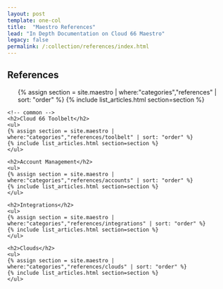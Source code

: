 ```yaml
---
layout: post
template: one-col
title:  "Maestro References"
lead: "In Depth Documentation on Cloud 66 Maestro"
legacy: false
permalink: /:collection/references/index.html
---
```


<div class="Toc Toc--howto">
    <h2>References</h2>
    <ul>
    {% assign section = site.maestro | where:"categories","references" | sort: "order" %}
    {% include list_articles.html section=section %}
    </ul>

    <!-- common -->
    <h2>Cloud 66 Toolbelt</h2>
    <ul>
    {% assign section = site.maestro | where:"categories","references/toolbelt" | sort: "order" %}
    {% include list_articles.html section=section %}
    </ul>
    
    <h2>Account Management</h2>
    <ul>
    {% assign section = site.maestro | where:"categories","references/accounts" | sort: "order" %}
    {% include list_articles.html section=section %}
    </ul>

    <h2>Integrations</h2>
    <ul>
    {% assign section = site.maestro | where:"categories","references/integrations" | sort: "order" %}
    {% include list_articles.html section=section %}
    </ul>

    <h2>Clouds</h2>
    <ul>
    {% assign section = site.maestro | where:"categories","references/clouds" | sort: "order" %}
    {% include list_articles.html section=section %}
    </ul>
</div><!--/.Toc-->


